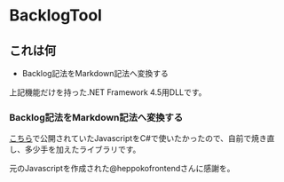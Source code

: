 # BacklogTool

## これは何
- Backlog記法をMarkdown記法へ変換する

上記機能だけを持った.NET Framework 4.5用DLLです。

### Backlog記法をMarkdown記法へ変換する
[こちら](https://github.com/heppokofrontend/bookmarklets/tree/master/Backlog%E8%A8%98%E6%B3%95%E3%82%92Markdown%E3%81%B8%E5%A4%89%E6%8F%9B%E3%81%99%E3%82%8B.js)で公開されていたJavascriptをC#で使いたかったので、自前で焼き直し、多少手を加えたライブラリです。

元のJavascriptを作成された@heppokofrontendさんに感謝を。
